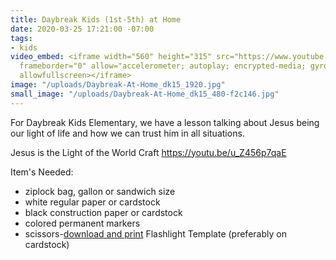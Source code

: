 ```yaml
---
title: Daybreak Kids (1st-5th) at Home
date: 2020-03-25 17:21:00 -07:00
tags:
- kids
video_embed: <iframe width="560" height="315" src="https://www.youtube.com/embed/tD8vmhlnafg"
  frameborder="0" allow="accelerometer; autoplay; encrypted-media; gyroscope; picture-in-picture"
  allowfullscreen></iframe>
image: "/uploads/Daybreak-At-Home_dk15_1920.jpg"
small_image: "/uploads/Daybreak-At-Home_dk15_480-f2c146.jpg"
---
```


For Daybreak Kids Elementary, we have a lesson talking about Jesus being our light of life and how we can trust him in all situations.

Jesus is the Light of the World Craft
https://youtu.be/u_Z456p7qaE

Item's Needed:
* ziplock bag, gallon or sandwich size
* white regular paper or cardstock
* black construction paper or cardstock
* colored permanent markers
* scissors-[download and print](https://tinyurl.com/rvsk6ex) Flashlight Template (preferably on cardstock)

